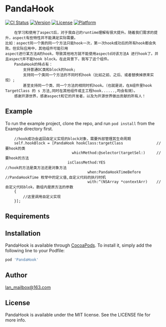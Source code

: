 # PandaHook

[![CI Status](https://img.shields.io/travis/lan_mailbox@163.com/PandaHook.svg?style=flat)](https://travis-ci.org/lan_mailbox@163.com/PandaHook)
[![Version](https://img.shields.io/cocoapods/v/PandaHook.svg?style=flat)](https://cocoapods.org/pods/PandaHook)
[![License](https://img.shields.io/cocoapods/l/PandaHook.svg?style=flat)](https://cocoapods.org/pods/PandaHook)
[![Platform](https://img.shields.io/cocoapods/p/PandaHook.svg?style=flat)](https://cocoapods.org/pods/PandaHook)
```
    在学习和使用了aspect后，对于我自己的runtime理解有很大提升。随着我们需求的提升，aspect有些特性并不能满足实际需要。
比如：aspect同一个类的同一个方法只能hook一次，第一次hook成功后的所有hook都会失败。但实际应用中，其他组件可能引用
aspect进行某方法A的hook，导致其他地方就不能使用aspectd对该方法A 进行hook了。并且aspect并不能hook block。在此背景下，我写了这个组件。
    PandaHook的特点有：
        支持普通OC类和block的hook;
        支持同一个类同一个方法的不同时机hook（比如之前、之后、或者替换掉原来实现）;
        甚至支持同一个类、同一个方法的相同时机hook。（也就是说，在A组件里hook TargetClass 的 s 方法,同时在其他组件或主工程hook......,均会有效）。
    感谢开源世界，感谢aspect和它的开发者，以及为开源世界做出贡献的所有人！
```
## Example

To run the example project, clone the repo, and run `pod install` from the Example directory first.
```objc
    //hook成功会返回自定义实现的block对象，需要外部管理其生命周期
    self.hookBlock = [PandaHook hookClass:targetClass               //要hook的类
                              whichMethod:@selector(targetSel:)     //要hook的方法
                            isClassMethod:YES                       //hook的方法是类方法还是对象方法
                                     when:PandaHookTimeBefore       //PandaHookTime 枚举中的定义值,自定义代码的执行时机
                                     with:^(NSArray *contextArr)    //自定义代码blok，数组内是原方法的参数
    {
        //这里调用自定义实现
    }];
```

## Requirements

## Installation

PandaHook is available through [CocoaPods](https://cocoapods.org). To install
it, simply add the following line to your Podfile:

```ruby
pod 'PandaHook'
```

## Author

lan_mailbox@163.com

## License

PandaHook is available under the MIT license. See the LICENSE file for more info.
